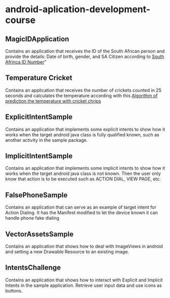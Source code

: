 # android-aplication-development-course

## MagicIDApplication
Contains an application that receives the ID of the South African person and provide the details: Date of birth, gender, and SA Citizen according to [South Afrinca ID Number](https://www.westerncape.gov.za/sites/www.westerncape.gov.za/files/sa-id-number-new.png)"

## Temperature Cricket
Contains an application that receives the number of crickets counted in 25 seconds and calculates the temperature according with this [Algorithm of prediction the temperature with cricket chrips](https://www.almanac.com/content/predict-temperature-cricket-chirps)

## ExplicitIntentSample
Contains an application that implements some explicit intents to show how it works when the target android java class is fully qualified known, such as another activity in the sample package.

## ImplicitIntentSample
Contains an application that implements some implicit intents to show how it works when the target android java class is not known. Then the user only know that action is to be executed such as ACTION DIAL, VIEW PAGE, etc.

## FalsePhoneSample
Contains an application that can serve as an example of target intent for Action Dialing. It has the Manifest modified to let the device known it can handle phone fake dialing

## VectorAssetsSample
Contains an application that shows how to deal with ImageViews in android and setting a new Drawable Resource to an existing image.

## IntentsChallenge
Contains an application that shows how to interact with Explicit and Implicit Intents in the sample application. Retrieve user input data and use icons as buttons.
